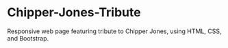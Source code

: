 # Chipper-Jones-Tribute
Responsive web page featuring tribute to Chipper Jones, using HTML, CSS, and Bootstrap.
